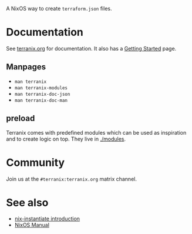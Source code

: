 
A NixOS way to create `terraform.json` files.

# Documentation

See [terranix.org](https://terranix.org/) for documentation.
It also has a [Getting Started](https://terranix.org/documentation/getting-started.html) page.

## Manpages

* `man terranix`
* `man terranix-modules`
* `man terranix-doc-json`
* `man terranix-doc-man`

## preload

Terranix comes with predefined modules which can be used as
inspiration and to create logic on top.
They live in
[./modules](./modules/).

# Community

Join us at the `#terranix:terranix.org` matrix channel.

# See also

* [nix-instantiate introduction](https://tech.ingolf-wagner.de/nixos/nix-instantiate/)
* [NixOS Manual](https://nixos.org/nixos/manual/index.html#sec-writing-modules)
